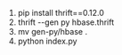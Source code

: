 1. pip install thrift==0.12.0
2. thrift --gen py hbase.thrift
3. mv gen-py/hbase .
4. python index.py
